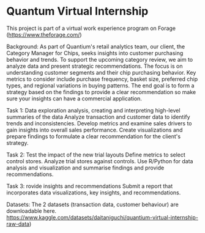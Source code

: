 # Quantum Virtual Internship

This project is part of a virtual work experience program on Forage (https://www.theforage.com/)

Background:
As part of Quantium's retail analytics team, our client, the Category Manager for Chips, seeks insights into customer purchasing behavior and trends. To support the upcoming category review, we aim to analyze data and present strategic recommendations. The focus is on understanding customer segments and their chip purchasing behavior. Key metrics to consider include purchase frequency, basket size, preferred chip types, and regional variations in buying patterns.
The end goal is to form a strategy based on the findings to provide a clear recommendation so make sure your insights can have a commercial application.

Task 1: Data exploration analysis, creating and interpreting high-level summaries of the data
Analyze transaction and customer data to identify trends and inconsistencies. 
Develop metrics and examine sales drivers to gain insights into overall sales performance. 
Create visualizations and prepare findings to formulate a clear recommendation for the client's strategy.

Task 2:  Test the impact of the new trial layouts
Define metrics to select control stores.
Analyze trial stores against controls.
Use R/Python for data analysis and visualization and summarise findings and provide recommendations.

Task 3: rovide insights and recommendations 
Submit a report that incorporates data visualizations, key insights, and recommendations.

Datasets:
The 2 datasets (transaction data, customer behaviour) are downloadable here.
https://www.kaggle.com/datasets/daitaniguchi/quantium-virtual-internship-raw-data)
